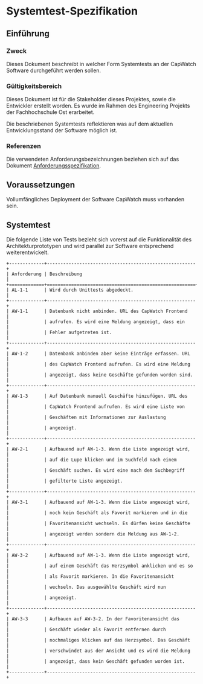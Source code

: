 # Systemtest-Spezifikation

## Einführung

### Zweck

Dieses Dokument beschreibt in welcher Form Systemtests an der CapWatch Software durchgeführt werden sollen.

### Gültigkeitsbereich

Dieses Dokument ist für die Stakeholder dieses Projektes, sowie die Entwickler erstellt worden. Es wurde im Rahmen des Engineering Projekts der Fachhochschule Ost erarbeitet.

Die beschriebenen Systemtests reflektieren was auf dem aktuellen Entwicklungsstand der Software möglich ist.

### Referenzen

Die verwendeten Anforderungsbezeichnungen beziehen sich auf das Dokument [Anforderungsspezifikation](../analyse/anforderungsspezifikation.md).

## Voraussetzungen

Vollumfängliches Deployment der Software CapWatch muss vorhanden sein.

## Systemtest

Die folgende Liste von Tests bezieht sich vorerst auf die Funktionalität des Architekturprototypen und wird parallel zur Software entsprechend weiterentwickelt.

```eval_rst
+-------------+-------------------------------------------------------+
| Anforderung | Beschreibung                                          |
+=============+=======================================================+
| AL-1-1      | Wird durch Unittests abgedeckt.                       |
+-------------+-------------------------------------------------------+
| AW-1-1      | Datenbank nicht anbinden. URL des CapWatch Frontend   |
|             | aufrufen. Es wird eine Meldung angezeigt, dass ein    |
|             | Fehler aufgetreten ist.                               |
+-------------+-------------------------------------------------------+
| AW-1-2      | Datenbank anbinden aber keine Einträge erfassen. URL  |
|             | des CapWatch Frontend aufrufen. Es wird eine Meldung  |
|             | angezeigt, dass keine Geschäfte gefunden worden sind. |
+-------------+-------------------------------------------------------+
| AW-1-3      | Auf Datenbank manuell Geschäfte hinzufügen. URL des   |
|             | CapWatch Frontend aufrufen. Es wird eine Liste von    |
|             | Geschäften mit Informationen zur Auslastung           |
|             | angezeigt.                                            |
+-------------+-------------------------------------------------------+
| AW-2-1      | Aufbauend auf AW-1-3. Wenn die Liste angezeigt wird,  |
|             | auf die Lupe klicken und im Suchfeld nach einem       |
|             | Geschäft suchen. Es wird eine nach dem Suchbegriff    |
|             | gefilterte Liste angezeigt.                           |
+-------------+-------------------------------------------------------+
| AW-3-1      | Aufbauend auf AW-1-3. Wenn die Liste angezeigt wird,  |
|             | noch kein Geschäft als Favorit markieren und in die   |
|             | Favoritenansicht wechseln. Es dürfen keine Geschäfte  |
|             | angezeigt werden sondern die Meldung aus AW-1-2.      |
+-------------+-------------------------------------------------------+
| AW-3-2      | Aufbauend auf AW-1-3. Wenn die Liste angezeigt wird,  |
|             | auf einem Geschäft das Herzsymbol anklicken und es so |
|             | als Favorit markieren. In die Favoritenansicht        |
|             | wechseln. Das ausgewählte Geschäft wird nun           |
|             | angezeigt.                                            |
+-------------+-------------------------------------------------------+
| AW-3-3      | Aufbauen auf AW-3-2. In der Favoritenansicht das      |
|             | Geschäft wieder als Favorit entfernen durch           |
|             | nochmaliges klicken auf das Herzsymbol. Das Geschäft  |
|             | verschwindet aus der Ansicht und es wird die Meldung  |
|             | angezeigt, dass kein Geschäft gefunden worden ist.    |
+-------------+-------------------------------------------------------+
```

